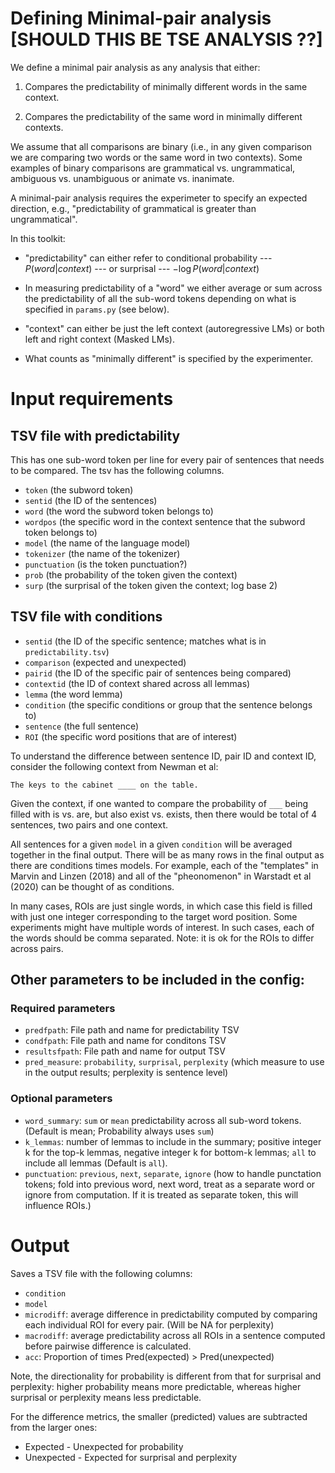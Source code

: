 # Defining Minimal-pair analysis [SHOULD THIS BE TSE ANALYSIS ??]

We define a minimal pair analysis as any analysis that either: 

1. Compares the predictability of minimally different words in the same context.

2. Compares the predictability of the same word in minimally different contexts. 

We assume that all comparisons are binary (i.e., in any given comparison we are comparing two words or the same word in two contexts). Some examples of binary comparisons are grammatical vs. ungrammatical, ambiguous vs. unambiguous or animate vs. inanimate. 

A minimal-pair analysis requires the experimeter to specify an expected direction, e.g., "predictability of grammatical is greater than ungrammatical". 


In this toolkit:

- "predictability" can either refer to conditional probability --- $P(word | context)$ --- or surprisal --- $-\log P(word | context)$

- In measuring predictability of a "word" we either average or sum across the predictability of all the sub-word tokens depending on what is specified in `params.py` (see below). 

- "context" can either be just the left context (autoregressive LMs) or both left and right context (Masked LMs). 

- What counts as "minimally different" is specified by the experimenter. 



# Input requirements

## TSV file with predictability
This has one sub-word token per line for every pair of sentences that needs to be compared. The tsv has the following columns. 

- `token` (the subword token)
- `sentid` (the ID of the sentences)
- `word` (the word the subword token belongs to)
- `wordpos` (the specific word in the context sentence that the subword token belongs to)
- `model` (the name of the language model)
- `tokenizer` (the name of the tokenizer)
- `punctuation` (is the token punctuation?)
- `prob` (the probability of the token given the context)
- `surp` (the surprisal of the token given the context; log base 2)




## TSV file with conditions

- `sentid` (the ID of the specific sentence; matches what is in `predictability.tsv`)
- `comparison` (expected and unexpected)
- `pairid` (the ID of the specific pair of sentences being compared)
- `contextid` (the ID of context shared across all lemmas)
- `lemma` (the word lemma)
- `condition` (the specific conditions or group that the sentence belongs to)
- `sentence` (the full sentence)
- `ROI` (the specific word positions that are of interest)

To understand the difference between sentence ID, pair ID and context ID, consider the following context from Newman et al: 

```The keys to the cabinet ____ on the table. ```

Given the context, if one wanted to compare the probability of `___` being filled with is vs. are, but also exist vs. exists, then there would be total of 4 sentences, two pairs and one context. 

All sentences for a given `model` in a given `condition` will be averaged together in the final output. There will be as many rows in the final output as there are conditions times models. For example, each of the "templates" in Marvin and Linzen (2018) and all of the "pheonomenon" in Warstadt et al (2020) can be thought of as conditions. 

In many cases, ROIs are just single words, in which case this field is filled with just one integer corresponding to the target word position. Some experiments might have multiple words of interest. In such cases, each of the words should be comma separated. Note: it is ok for the ROIs to differ across pairs. 

## Other parameters to be included in the config:

### Required parameters

- `predfpath`: File path and name for predictability TSV
- `condfpath`: File path and name for conditons TSV
- `resultsfpath`: File path and name for output TSV
- `pred_measure`: `probability`, `surprisal`, `perplexity` (which measure to use in the output results; perplexity is sentence level)

### Optional parameters
- `word_summary`: `sum` or `mean` predictability across all sub-word tokens. (Default is mean; Probability always uses `sum`)
- `k_lemmas`: number of lemmas to include in the summary; positive integer k for the top-k lemmas, negative integer k for bottom-k lemmas; `all` to include all lemmas (Default is `all`). 
- `punctuation`: `previous`, `next`, `separate`, `ignore` (how to handle punctation tokens; fold into previous word, next word, treat as a separate word or ignore from computation. If it is treated as separate token, this will influence ROIs.)


# Output

Saves a TSV file with the following columns: 

- `condition`
- `model`
- `microdiff`: average difference in predictability computed by comparing each individual ROI for every pair. (Will be NA for perplexity)
- `macrodiff`: average predictability across all ROIs in a sentence computed before pairwise difference is calculated. 
- `acc`: Proportion of times Pred(expected) > Pred(unexpected)

Note, the directionality for probability is different from that for surprisal and perplexity: higher probability means more predictable, whereas higher surprisal or perplexity means less predictable. 

For the difference metrics, the smaller (predicted) values are subtracted from the larger ones:
- Expected - Unexpected for probability
- Unexpected - Expected for surprisal and perplexity


